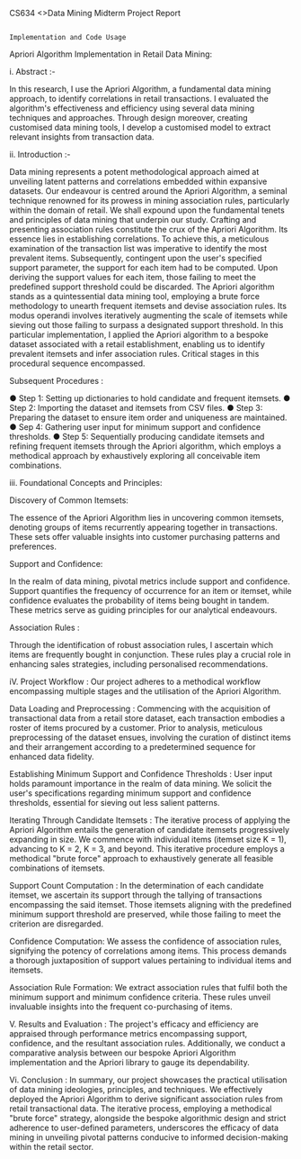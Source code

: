 CS634 <>Data Mining
Midterm Project Report

                                                                                                    Implementation and Code Usage
Apriori Algorithm Implementation in Retail Data Mining:

i. Abstract :-

In this research, I use the Apriori Algorithm, a fundamental data mining approach, to identify
correlations in retail transactions. I evaluated the algorithm's effectiveness and efficiency using
several data mining techniques and approaches. Through design moreover, creating customised
data mining tools, I develop a customised model to extract relevant insights from transaction data.

ii. Introduction :-

Data mining represents a potent methodological approach aimed at unveiling latent patterns and
correlations embedded within expansive datasets. Our endeavour is centred around the Apriori
Algorithm, a seminal technique renowned for its prowess in mining association rules, particularly
within the domain of retail. We shall expound upon the fundamental tenets and principles of data
mining that underpin our study.
Crafting and presenting association rules constitute the crux of the Apriori Algorithm. Its essence
lies in establishing correlations. To achieve this, a meticulous examination of the transaction list
was imperative to identify the most prevalent items. Subsequently, contingent upon the user's
specified support parameter, the support for each item had to be computed. Upon deriving the
support values for each item, those failing to meet the predefined support threshold could be
discarded. The Apriori algorithm stands as a quintessential data mining tool, employing a brute
force methodology to unearth frequent itemsets and devise association rules. Its modus operandi
involves iteratively augmenting the scale of itemsets while sieving out those failing to surpass a
designated support threshold.
In this particular implementation, I applied the Apriori algorithm to a bespoke dataset associated
with a retail establishment, enabling us to identify prevalent itemsets and infer association rules.
Critical stages in this procedural sequence encompassed.

Subsequent Procedures :

● Step 1: Setting up dictionaries to hold candidate and frequent itemsets.
● Step 2: Importing the dataset and itemsets from CSV files.
● Step 3: Preparing the dataset to ensure item order and uniqueness are maintained.
● Sep 4: Gathering user input for minimum support and confidence thresholds.
● Step 5: Sequentially producing candidate itemsets and refining frequent itemsets through the
Apriori algorithm, which employs a methodical approach by exhaustively exploring all conceivable
item combinations.

iii. Foundational Concepts and Principles:

Discovery of Common Itemsets:

The essence of the Apriori Algorithm lies in uncovering common itemsets, denoting groups of
items recurrently appearing together in transactions. These sets offer valuable insights into
customer purchasing patterns and preferences.

Support and Confidence:

In the realm of data mining, pivotal metrics include support and confidence. Support quantifies the
frequency of occurrence for an item or itemset, while confidence evaluates the probability of items
being bought in tandem. These metrics serve as guiding principles for our analytical endeavours.

Association Rules :

Through the identification of robust association rules, I ascertain which items are frequently bought
in conjunction. These rules play a crucial role in enhancing sales strategies, including personalised
recommendations.

iV. Project Workflow :
Our project adheres to a methodical workflow encompassing multiple stages and the utilisation of
the Apriori Algorithm.

Data Loading and Preprocessing :
Commencing with the acquisition of transactional data from a retail store dataset, each transaction
embodies a roster of items procured by a customer. Prior to analysis, meticulous preprocessing of
the dataset ensues, involving the curation of distinct items and their arrangement according to a
predetermined sequence for enhanced data fidelity.

Establishing Minimum Support and Confidence Thresholds :
User input holds paramount importance in the realm of data mining. We solicit the user's
specifications regarding minimum support and confidence thresholds, essential for sieving out less
salient patterns.

Iterating Through Candidate Itemsets :
The iterative process of applying the Apriori Algorithm entails the generation of candidate itemsets
progressively expanding in size. We commence with individual items (itemset size K = 1),
advancing to K = 2, K = 3, and beyond. This iterative procedure employs a methodical "brute
force" approach to exhaustively generate all feasible combinations of itemsets.

Support Count Computation :
In the determination of each candidate itemset, we ascertain its support through the tallying of
transactions encompassing the said itemset. Those itemsets aligning with the predefined minimum
support threshold are preserved, while those failing to meet the criterion are disregarded.

Confidence Computation:
We assess the confidence of association rules, signifying the potency of correlations among items.
This process demands a thorough juxtaposition of support values pertaining to individual items
and itemsets.

Association Rule Formation:
We extract association rules that fulfil both the minimum support and minimum confidence criteria.
These rules unveil invaluable insights into the frequent co-purchasing of items.

V. Results and Evaluation :
The project's efficacy and efficiency are appraised through performance metrics encompassing
support, confidence, and the resultant association rules. Additionally, we conduct a comparative
analysis between our bespoke Apriori Algorithm implementation and the Apriori library to gauge its
dependability.

Vi. Conclusion :
In summary, our project showcases the practical utilisation of data mining ideologies, principles,
and techniques. We effectively deployed the Apriori Algorithm to derive significant association
rules from retail transactional data. The iterative process, employing a methodical "brute force"
strategy, alongside the bespoke algorithmic design and strict adherence to user-defined
parameters, underscores the efficacy of data mining in unveiling pivotal patterns conducive to
informed decision-making within the retail sector.
